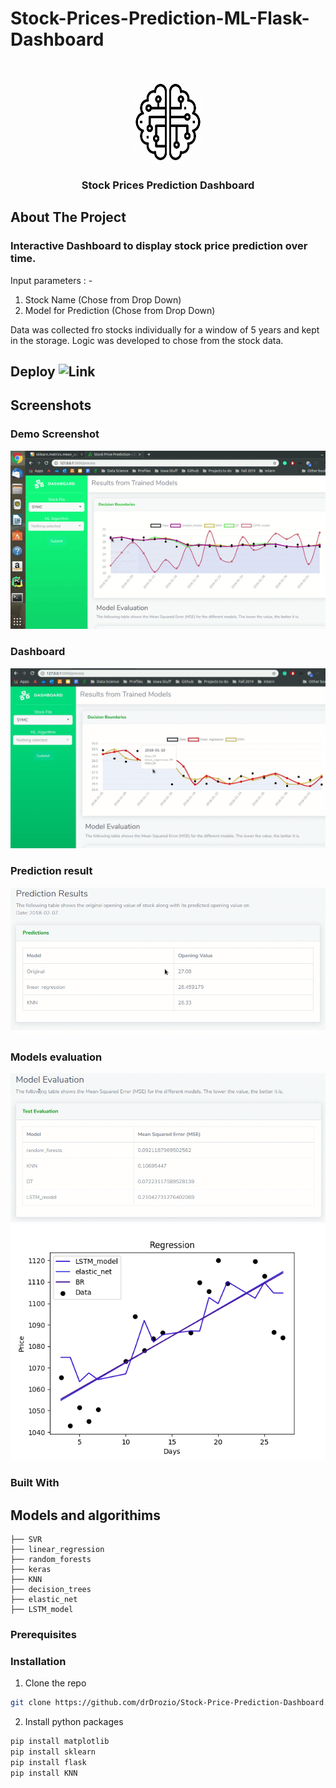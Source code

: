 # Stock-Prices-Prediction-ML-Flask-Dashboard

<!-- PROJECT LOGO -->
<br />
<p align="center">
  <a href="https://github.com/Zeeshanahmad4/BOT--Hydrafacial">
    <img src="https://github.com/Zeeshanahmad4/ML--RMSE-with-graphs/blob/master/digital-brain-ai-machine-learning-artificial-intelligence-512.png" alt="Logo" width="110" height="130">
  </a>
  <h3 align="center">Stock Prices Prediction Dashboard</h3>
</p>


<!-- ABOUT THE PROJECT -->
## About The Project
### Interactive Dashboard to display stock price prediction over time.
Input parameters : -
1. Stock Name (Chose from Drop Down)
2. Model for Prediction (Chose from Drop Down)

Data was collected fro stocks individually for a window of 5 years and kept in the storage. Logic was developed to chose from the stock data.

## Deploy ![Link](https://stock-price-predictordashboard.herokuapp.com/)

## Screenshots
### Demo Screenshot
![Demo](https://github.com/drDrozio/Stock-Price-Prediction-Dashboard/blob/master/pics/ezgif.com-video-to-gif.gif)

### Dashboard
![Output-Data](https://github.com/drDrozio/Stock-Price-Prediction-Dashboard/blob/master/pics/Capture3.PNG)

### Prediction result
![predic](https://github.com/drDrozio/Stock-Price-Prediction-Dashboard/blob/master/pics/Capture1.PNG)

### Models evaluation
![evaluation](https://github.com/drDrozio/Stock-Price-Prediction-Dashboard/blob/master/pics/Capture2.PNG)
![evaluation](https://github.com/drDrozio/Stock-Price-Prediction-Dashboard/blob/master/pics/Plot.png)


### Built With


## Models and algorithims

```
├── SVR
├── linear_regression
├── random_forests
├── keras
├── KNN
├── decision_trees
├── elastic_net
├── LSTM_model

```

### Prerequisites

### Installation
1. Clone the repo
```sh
git clone https://github.com/drDrozio/Stock-Price-Prediction-Dashboard.git
```

2. Install python packages
```sh
pip install matplotlib
pip install sklearn
pip install flask
pip install KNN
```
